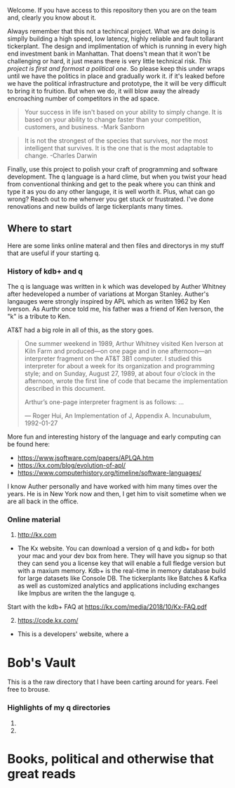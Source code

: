 
Welcome. If you have access to this repository then you are on the team and, clearly you know about it. 

Always remember that this not a techincal project. What we are doing is simplly building a high speed, low latency, highly reliable and fault tollarant tickerplant. The design and implimentation of which is running in every high end investment bank in Manhattan. That doens't mean that it won't be challenging or hard, it just means there is very little technical risk. *This project is first and formost a political one.* So please keep this under wraps until we have the politics in place and gradually work it. if it's leaked before we have the political infrastructure and prototype, the it will be very difficult to bring it to fruition. But when we do, it will blow away the already encroaching number of competitors in the ad space. 

>Your success in life isn't based on your ability to simply change. It is based on your ability to change faster than your competition, customers, and business. -Mark Sanborn

>It is not the strongest of the species that survives, nor the most intelligent that survives. It is the one that is the most adaptable to change. 
-Charles Darwin

Finally, use this project to polish your craft of programming and software development. The q language is a hard clime, but when you twist your head from conventional thinking and get to the peak where you can think and type it as you do any other languge, it is well worth it. Plus, what can go wrong? Reach out to me whenver you get stuck or frustrated. I've done renovations and new builds of large tickerplants many times.

## Where to start

Here are some links online materal and then files and directorys in my stuff that are useful if your starting q.

### History of kdb+ and q

The q is language was written in k which was developed by Auther Whitney after hedeveloped a number of variations at Morgan Stanley. Auther's langauges were strongly inspired by APL which as writen 1962 by Ken Iverson. As Aurthr once told me, his father was a friend of Ken Iverson, the "k" is a tribute to Ken.

AT&T had a big role in all of this, as the story goes.

>One summer weekend in 1989, Arthur Whitney visited Ken Iverson at Kiln Farm and produced—on one page and in one afternoon—an interpreter fragment on the AT&T 3B1 computer. I studied this interpreter for about a week for its organization and programming style; and on Sunday, August 27, 1989, at about four o’clock in the afternoon, wrote the first line of code that became the implementation described in this document.
>
>Arthur’s one-page interpreter fragment is as follows: …
>
>— Roger Hui, An Implementation of J, Appendix A. Incunabulum,
>1992-01-27

More fun and interesting history of the language and early computing can be found here:

* https://www.jsoftware.com/papers/APLQA.htm
* https://kx.com/blog/evolution-of-apl/
* https://www.computerhistory.org/timeline/software-languages/

I know Auther personally and have worked with him many times over the years. He is in New York now and then, I get him to visit sometime when we are all back in the office.

### Online material

1. http://kx.com
- The Kx website. You can download a version of q and kdb+ for both your mac and your dev box from here. They will have you signup so that they can send you a license key that will enable a full fledge version but with a maxium memory. Kdb+ is the real-time in memory database build for large datasets like Console DB. The tickerplants like Batches & Kafka as well as customized analytics and applications including exchanges like Impbus are writen the the languge q. 

Start with the kdb+ FAQ at https://kx.com/media/2018/10/Kx-FAQ.pdf

2. https://code.kx.com/
- This is a developers' website, where a

# Bob's Vault

This is a the raw directory that I have been carting around for years. Feel free to brouse. 

### Highlights of my q directories

1.
2.

# Books, political and otherwise that great reads

